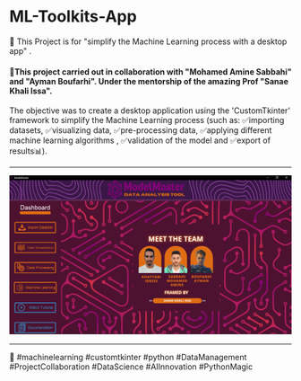# ML-Toolkits-App
🚀 This Project is for "simplify the Machine Learning process with a desktop app" .

#### 🌟This project carried out in collaboration with "Mohamed Amine Sabbahi" and "Ayman Boufarhi". Under the mentorship of the amazing Prof "Sanae Khali Issa".

The objective was to create a desktop application using the 'CustomTkinter' framework to simplify the Machine Learning process (such as: ✅importing datasets, ✅visualizing data, ✅pre-processing data, ✅applying different machine learning algorithms , ✅validation of the model and ✅export of results📊).

---------------------
[![Demo video](screenshots/1.PNG)](ModelMaster.mp4)


---------------------
🚀 #machinelearning #customtkinter #python #DataManagement #ProjectCollaboration #DataScience #AIInnovation #PythonMagic
